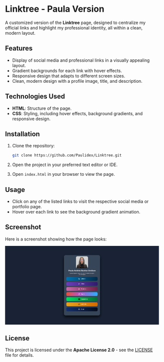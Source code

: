 # Linktree - Paula Version

A customized version of the **Linktree** page, designed to centralize my official links and highlight my professional identity, all within a clean, modern layout.

## Features

* Display of social media and professional links in a visually appealing layout.
* Gradient backgrounds for each link with hover effects.
* Responsive design that adapts to different screen sizes.
* Clean, modern design with a profile image, title, and description.

## Technologies Used

* **HTML**: Structure of the page.
* **CSS**: Styling, including hover effects, background gradients, and responsive design.

## Installation

1. Clone the repository:

   ```bash
   git clone https://github.com/Paulidex/Linktree.git
   ```

2. Open the project in your preferred text editor or IDE.

3. Open `index.html` in your browser to view the page.

## Usage

* Click on any of the listed links to visit the respective social media or portfolio page.
* Hover over each link to see the background gradient animation.

## Screenshot

Here is a screenshot showing how the page looks:

![Linktree - Paulidex Version](assets/capture.png)

## License

This project is licensed under the **Apache License 2.0** - see the [LICENSE](LICENSE) file for details.
